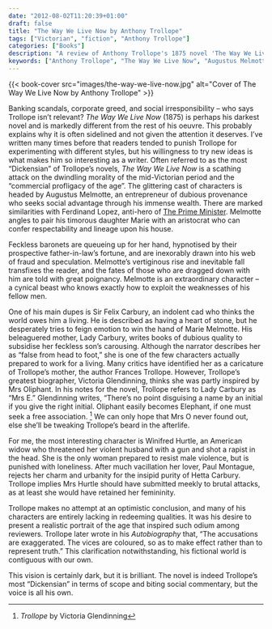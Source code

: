 ```yaml
---
date: "2012-08-02T11:20:39+01:00"
draft: false
title: "The Way We Live Now by Anthony Trollope"
tags: ["Victorian", "fiction", "Anthony Trollope"]
categories: ["Books"]
description: "A review of Anthony Trollope's 1875 novel 'The Way We Live Now,' featuring fraudulent entrepreneur Augustus Melmotte and his corrupt influence on society. Discover Trollope's darkest work, a scathing attack on Victorian commercial greed and moral decline."
keywords: ["Anthony Trollope", "The Way We Live Now", "Augustus Melmotte", "Victorian corruption", "banking scandal", "Lady Carbury", "Winifred Hurtle", "commercial greed", "social satire"]
---
```


{{< book-cover src="images/the-way-we-live-now.jpg" alt="Cover of The Way We Live Now by Anthony Trollope" >}}

Banking scandals, corporate greed, and social irresponsibility – who says Trollope isn’t relevant? _The Way We Live Now_ (1875) is perhaps his darkest novel and is markedly different from the rest of his oeuvre. This probably explains why it is often sidelined and not given the attention it deserves. I’ve written many times before that readers tended to punish Trollope for experimenting with different styles, but his willingness to try new ideas is what makes him so interesting as a writer.
Often referred to as the most “Dickensian” of Trollope’s novels, _The Way We Live Now_ is a scathing attack on the dwindling morality of the mid-Victorian period and the “commercial profligacy of the age”. The glittering cast of characters is headed by Augustus Melmotte, an entrepreneur of dubious provenance who seeks social advantage through his immense wealth. There are marked similarities with Ferdinand Lopez, anti-hero of [The Prime Minister](/posts/the-prime-minster/). Melmotte angles to pair his timorous daughter Marie with an aristocrat who can confer respectability and lineage upon his house.

Feckless baronets are queueing up for her hand, hypnotised by their prospective father-in-law’s fortune, and are inexorably drawn into his web of fraud and speculation. Melmotte’s vertiginous rise and inevitable fall transfixes the reader, and the fates of those who are dragged down with him are told with great poignancy. Melmotte is an extraordinary character – a cynical beast who knows exactly how to exploit the weaknesses of his fellow men.

One of his main dupes is Sir Felix Carbury, an indolent cad who thinks the world owes him a living. He is described as having a heart of stone, but he desperately tries to feign emotion to win the hand of Marie Melmotte. His beleaguered mother, Lady Carbury, writes books of dubious quality to subsidise her feckless son’s carousing. Although the narrator describes her as “false from head to foot,” she is one of the few characters actually prepared to work for a living. Many critics have identified her as a caricature of Trollope’s mother, the author Frances Trollope. However, Trollope’s greatest biographer, Victoria Glendinning, thinks she was partly inspired by Mrs Oliphant. In his notes for the novel, Trollope refers to Lady Carbury as “Mrs E.” Glendinning writes, “There’s no point disguising a name by an initial if you give the right initial. Oliphant easily becomes Elephant, if one must seek a free association. [^1] We can only hope that Mrs O never found out, else she’ll be tweaking Trollope’s beard in the afterlife.

For me, the most interesting character is Winifred Hurtle, an American widow who threatened her violent husband with a gun and shot a rapist in the head. She is the only woman prepared to resist male violence, but is punished with loneliness. After much vacillation her lover, Paul Montague, rejects her charm and urbanity for the insipid purity of Hetta Carbury. Trollope implies Mrs Hurtle should have submitted meekly to brutal attacks, as at least she would have retained her femininity.

Trollope makes no attempt at an optimistic conclusion, and many of his characters are entirely lacking in redeeming qualities. It was his desire to present a realistic portrait of the age that inspired such odium among reviewers. Trollope later wrote in his _Autobiography_ that, “The accusations are exaggerated. The vices are coloured, so as to make effect rather than to represent truth.” This clarification notwithstanding, his fictional world is contiguous with our own.

This vision is certainly dark, but it is brilliant. The novel is indeed Trollope’s most “Dickensian” in terms of scope and biting social commentary, but the voice is all his own.

[^1]: _Trollope_ by Victoria Glendinning